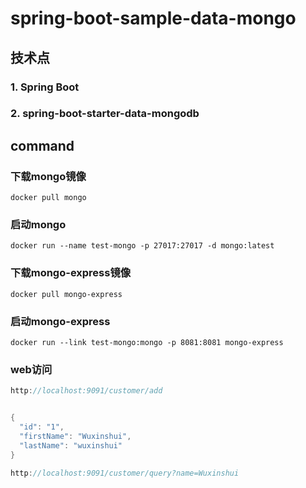 # spring-boot-sample-data-mongo
## 技术点
### 1. Spring Boot
### 2. spring-boot-starter-data-mongodb

## command

### 下载mongo镜像

`docker pull mongo`

### 启动mongo

`docker run --name test-mongo -p 27017:27017 -d mongo:latest`

### 下载mongo-express镜像
`docker pull mongo-express`

### 启动mongo-express

`docker run --link test-mongo:mongo -p 8081:8081 mongo-express`

### web访问

```java
http://localhost:9091/customer/add


{
  "id": "1",
  "firstName": "Wuxinshui",
  "lastName": "wuxinshui"
}

http://localhost:9091/customer/query?name=Wuxinshui



```

